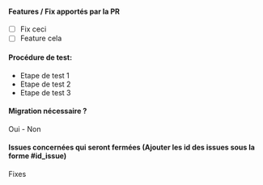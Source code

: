#### Features / Fix apportés par la PR

 - [ ] Fix ceci
 - [ ] Feature cela 
 
#### Procédure de test:

 - Etape de test 1
 - Etape de test 2
 - Etape de test 3

#### Migration nécessaire ?

Oui - Non

#### Issues concernées qui seront fermées (Ajouter les id des issues sous la forme #id_issue)

Fixes 
